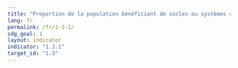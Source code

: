 ```yaml
---
title: "Proportion de la population bénéficiant de socles ou systèmes de protection sociale, par sexe et par groupe de population (enfants, chômeurs, personnes âgées, personnes handicapées, femmes enceintes et nouveau-nés, victimes d’un accident du travail, pauvres et personnes vulnérables)"
lang: fr
permalink: /fr/1-3-1/
sdg_goal: 1
layout: indicator
indicator: "1.3.1"
target_id: "1.3"
---
```


